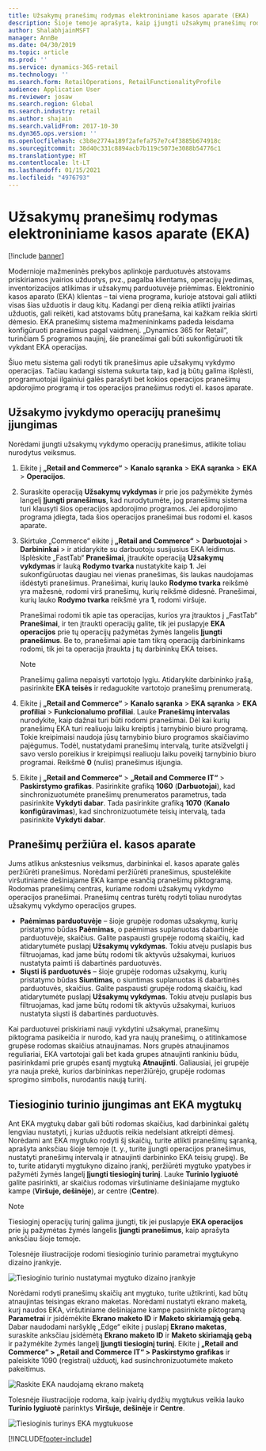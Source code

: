 ```yaml
---
title: Užsakymų pranešimų rodymas elektroniniame kasos aparate (EKA)
description: Šioje temoje aprašyta, kaip įjungti užsakymų pranešimų rodymą elektroniniame kasos aparate ir pranešimų sistemoje.
author: ShalabhjainMSFT
manager: AnnBe
ms.date: 04/30/2019
ms.topic: article
ms.prod: ''
ms.service: dynamics-365-retail
ms.technology: ''
ms.search.form: RetailOperations, RetailFunctionalityProfile
audience: Application User
ms.reviewer: josaw
ms.search.region: Global
ms.search.industry: retail
ms.author: shajain
ms.search.validFrom: 2017-10-30
ms.dyn365.ops.version: ''
ms.openlocfilehash: c3b8e2774a189f2afefa757e7c4f3885b674918c
ms.sourcegitcommit: 38d40c331c8894acb7b119c5073e3088b54776c1
ms.translationtype: HT
ms.contentlocale: lt-LT
ms.lasthandoff: 01/15/2021
ms.locfileid: "4976793"
---
```

# <a name="show-order-notifications-in-the-point-of-sale-pos"></a>Užsakymų pranešimų rodymas elektroniniame kasos aparate (EKA)

[!include [banner](includes/banner.md)]

Modernioje mažmeninės prekybos aplinkoje parduotuvės atstovams priskiriamos įvairios užduotys, pvz., pagalba klientams, operacijų įvedimas, inventorizacijos atlikimas ir užsakymų parduotuvėje priėmimas. Elektroninio kasos aparato (EKA) klientas – tai viena programa, kurioje atstovai gali atlikti visas šias užduotis ir daug kitų. Kadangi per dieną reikia atlikti įvairias užduotis, gali reikėti, kad atstovams būtų pranešama, kai kažkam reikia skirti dėmesio. EKA pranešimų sistema mažmenininkams padeda leisdama konfigūruoti pranešimus pagal vaidmenį. „Dynamics 365 for Retail“, turinčiam 5 programos naujinį, šie pranešimai gali būti sukonfigūruoti tik vykdant EKA operacijas.


Šiuo metu sistema gali rodyti tik pranešimus apie užsakymų vykdymo operacijas. Tačiau kadangi sistema sukurta taip, kad ją būtų galima išplėsti, programuotojai ilgainiui galės parašyti bet kokios operacijos pranešimų apdorojimo programą ir tos operacijos pranešimus rodyti el. kasos aparate.

## <a name="enable-notifications-for-order-fulfillment-operations"></a>Užsakymo įvykdymo operacijų pranešimų įjungimas

Norėdami įjungti užsakymų vykdymo operacijų pranešimus, atlikite toliau nurodytus veiksmus.

1. Eikite į **„Retail and Commerce“** &gt; **Kanalo sąranka** &gt; **EKA sąranka** &gt; **EKA** &gt; **Operacijos**.
2. Suraskite operaciją **Užsakymų vykdymas** ir prie jos pažymėkite žymės langelį **Įjungti pranešimus**, kad nurodytumėte, jog pranešimų sistema turi klausyti šios operacijos apdorojimo programos. Jei apdorojimo programa įdiegta, tada šios operacijos pranešimai bus rodomi el. kasos aparate.
3. Skirtuke „Commerce“ eikite į **„Retail and Commerce“** &gt; **Darbuotojai** &gt; **Darbininkai** &gt; ir atidarykite su darbuotoju susijusius EKA leidimus. Išplėskite „FastTab“ **Pranešimai**, įtraukite operaciją **Užsakymų vykdymas** ir lauką **Rodymo tvarka** nustatykite kaip **1**. Jei sukonfigūruotas daugiau nei vienas pranešimas, šis laukas naudojamas išdėstyti pranešimus. Pranešimai, kurių lauko **Rodymo tvarka** reikšmė yra mažesnė, rodomi virš pranešimų, kurių reikšmė didesnė. Pranešimai, kurių lauko **Rodymo tvarka** reikšmė yra **1**, rodomi viršuje.

    Pranešimai rodomi tik apie tas operacijas, kurios yra įtrauktos į „FastTab“ **Pranešimai**, ir ten įtraukti operacijų galite, tik jei puslapyje **EKA operacijos** prie tų operacijų pažymėtas žymės langelis **Įjungti pranešimus**. Be to, pranešimai apie tam tikrą operaciją darbininkams rodomi, tik jei ta operacija įtraukta į tų darbininkų EKA teises.

    > [!NOTE]
    > Pranešimų galima nepaisyti vartotojo lygiu. Atidarykite darbininko įrašą, pasirinkite **EKA teisės** ir redaguokite vartotojo pranešimų prenumeratą.

4. Eikite į **„Retail and Commerce“** &gt; **Kanalo sąranka** &gt; **EKA sąranka** &gt; **EKA profiliai** &gt; **Funkcionalumo profiliai**. Lauke **Pranešimų intervalas** nurodykite, kaip dažnai turi būti rodomi pranešimai. Dėl kai kurių pranešimų EKA turi realiuoju laiku kreiptis į tarnybinio biuro programą. Tokie kreipimaisi naudoja jūsų tarnybinio biuro programos skaičiavimo pajėgumus. Todėl, nustatydami pranešimų intervalą, turite atsižvelgti į savo verslo poreikius ir kreipimųsi realiuoju laiku poveikį tarnybinio biuro programai. Reikšmė **0** (nulis) pranešimus išjungia.
5. Eikite į **„Retail and Commerce“** &gt; **„Retail and Commerce IT“** &gt; **Paskirstymo grafikas**. Pasirinkite grafiką **1060** (**Darbuotojai**), kad sinchronizuotumėte pranešimų prenumeratos parametrus, tada pasirinkite **Vykdyti dabar**. Tada pasirinkite grafiką **1070** (**Kanalo konfigūravimas**), kad sinchronizuotumėte teisių intervalą, tada pasirinkite **Vykdyti dabar**.

## <a name="view-notifications-in-the-pos"></a>Pranešimų peržiūra el. kasos aparate

Jums atlikus ankstesnius veiksmus, darbininkai el. kasos aparate galės peržiūrėti pranešimus. Norėdami peržiūrėti pranešimus, spustelėkite viršutiniame dešiniajame EKA kampe esančią pranešimų piktogramą. Rodomas pranešimų centras, kuriame rodomi užsakymų vykdymo operacijos pranešimai. Pranešimų centras turėtų rodyti toliau nurodytas užsakymų vykdymo operacijos grupes.

- **Paėmimas parduotuvėje** – šioje grupėje rodomas užsakymų, kurių pristatymo būdas **Paėmimas**, o paėmimas suplanuotas dabartinėje parduotuvėje, skaičius. Galite paspausti grupėje rodomą skaičių, kad atidarytumėte puslapį **Užsakymų vykdymas**. Tokiu atveju puslapis bus filtruojamas, kad jame būtų rodomi tik aktyvūs užsakymai, kuriuos nustatyta paimti iš dabartinės parduotuvės.
- **Siųsti iš parduotuvės** – šioje grupėje rodomas užsakymų, kurių pristatymo būdas **Siuntimas**, o siuntimas suplanuotas iš dabartinės parduotuvės, skaičius. Galite paspausti grupėje rodomą skaičių, kad atidarytumėte puslapį **Užsakymų vykdymas**. Tokiu atveju puslapis bus filtruojamas, kad jame būtų rodomi tik aktyvūs užsakymai, kuriuos nustatyta siųsti iš dabartinės parduotuvės.

Kai parduotuvei priskiriami nauji vykdytini užsakymai, pranešimų piktograma pasikeičia ir nurodo, kad yra naujų pranešimų, o atitinkamose grupėse rodomas skaičius atnaujinamas. Nors grupės atnaujinamos reguliariai, EKA vartotojai gali bet kada grupes atnaujinti rankiniu būdu, pasirinkdami prie grupės esantį mygtuką **Atnaujinti**. Galiausiai, jei grupėje yra nauja prekė, kurios darbininkas neperžiūrėjo, grupėje rodomas sprogimo simbolis, nurodantis naują turinį.

## <a name="enable-live-content-on-pos-buttons"></a>Tiesioginio turinio įjungimas ant EKA mygtukų

Ant EKA mygtukų dabar gali būti rodomas skaičius, kad darbininkai galėtų lengviau nustatyti, į kurias užduotis reikia nedelsiant atkreipti dėmesį. Norėdami ant EKA mygtuko rodyti šį skaičių, turite atlikti pranešimų sąranką, aprašyta anksčiau šioje temoje (t. y., turite įjungti operacijos pranešimus, nustatyti pranešimų intervalą ir atnaujinti darbininko EKA teisių grupę). Be to, turite atidaryti mygtukyno dizaino įrankį, peržiūrėti mygtuko ypatybes ir pažymėti žymės langelį **Įjungti tiesioginį turinį**. Lauke **Turinio lygiuotė** galite pasirinkti, ar skaičius rodomas viršutiniame dešiniajame mygtuko kampe (**Viršuje, dešinėje**), ar centre (**Centre**).

> [!NOTE]
> Tiesioginį operacijų turinį galima įjungti, tik jei puslapyje **EKA operacijos** prie jų pažymėtas žymės langelis **Įjungti pranešimus**, kaip aprašyta anksčiau šioje temoje.

Tolesnėje iliustracijoje rodomi tiesioginio turinio parametrai mygtukyno dizaino įrankyje.

![Tiesioginio turinio nustatymai mygtuko dizaino įrankyje](./media/ButtonGridDesigner.png "Tiesioginio turinio nustatymai mygtuko dizaino įrankyje")

Norėdami rodyti pranešimų skaičių ant mygtuko, turite užtikrinti, kad būtų atnaujintas teisingas ekrano maketas. Norėdami nustatyti ekrano maketą, kurį naudos EKA, viršutiniame dešiniajame kampe pasirinkite piktogramą **Parametrai** ir įsidėmėkite **Ekrano maketo ID** ir **Maketo skiriamąją gebą**. Dabar naudodami naršyklę „Edge“ eikite į puslapį **Ekrano maketas**, suraskite anksčiau įsidėmėtą **Ekrano maketo ID** ir **Maketo skiriamąją gebą** ir pažymėkite žymės langelį **Įjungti tiesioginį turinį**. Eikite į **„Retail and Commerce“ \> „Retail and Commerce IT“ \> Paskirstymo grafikas** ir paleiskite 1090 (registrai) užduotį, kad susinchronizuotumėte maketo pakeitimus.


![Raskite EKA naudojamą ekrano maketą](./media/Choose_screen_layout.png "Raskite ekrano maketą")

Tolesnėje iliustracijoje rodoma, kaip įvairių dydžių mygtukus veikia lauko **Turinio lygiuotė** parinktys **Viršuje, dešinėje** ir **Centre**.

![Tiesioginis turinys EKA mygtukuose](./media/ButtonsWithLiveContent.png "Tiesioginis turinys EKA mygtukuose")


[!INCLUDE[footer-include](../includes/footer-banner.md)]